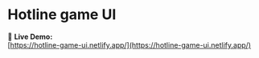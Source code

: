 # Hotline game UI

🔗 **Live Demo:**  
[https://hotline-game-ui.netlify.app/](https://hotline-game-ui.netlify.app/)
